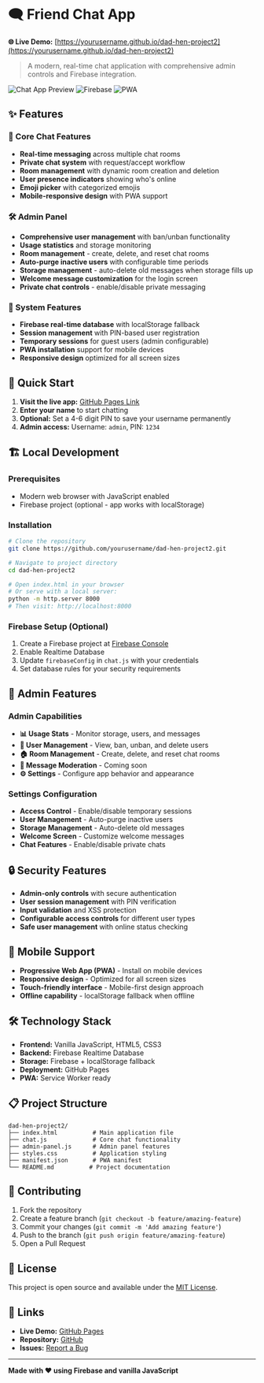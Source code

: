 # 🗨️ Friend Chat App

**🌐 Live Demo:** [https://yourusername.github.io/dad-hen-project2](https://yourusername.github.io/dad-hen-project2)

> A modern, real-time chat application with comprehensive admin controls and Firebase integration.

![Chat App Preview](https://img.shields.io/badge/Status-Live-brightgreen) ![Firebase](https://img.shields.io/badge/Database-Firebase-orange) ![PWA](https://img.shields.io/badge/PWA-Ready-blue)

## ✨ Features

### 💬 Core Chat Features
- **Real-time messaging** across multiple chat rooms
- **Private chat system** with request/accept workflow
- **Room management** with dynamic room creation and deletion
- **User presence indicators** showing who's online
- **Emoji picker** with categorized emojis
- **Mobile-responsive design** with PWA support

### 🛠️ Admin Panel
- **Comprehensive user management** with ban/unban functionality
- **Usage statistics** and storage monitoring
- **Room management** - create, delete, and reset chat rooms
- **Auto-purge inactive users** with configurable time periods
- **Storage management** - auto-delete old messages when storage fills up
- **Welcome message customization** for the login screen
- **Private chat controls** - enable/disable private messaging

### 🔧 System Features
- **Firebase real-time database** with localStorage fallback
- **Session management** with PIN-based user registration
- **Temporary sessions** for guest users (admin configurable)
- **PWA installation** support for mobile devices
- **Responsive design** optimized for all screen sizes

## 🚀 Quick Start

1. **Visit the live app:** [GitHub Pages Link](https://yourusername.github.io/dad-hen-project2)
2. **Enter your name** to start chatting
3. **Optional:** Set a 4-6 digit PIN to save your username permanently
4. **Admin access:** Username: `admin`, PIN: `1234`

## 🏗️ Local Development

### Prerequisites
- Modern web browser with JavaScript enabled
- Firebase project (optional - app works with localStorage)

### Installation
```bash
# Clone the repository
git clone https://github.com/yourusername/dad-hen-project2.git

# Navigate to project directory
cd dad-hen-project2

# Open index.html in your browser
# Or serve with a local server:
python -m http.server 8000
# Then visit: http://localhost:8000
```

### Firebase Setup (Optional)
1. Create a Firebase project at [Firebase Console](https://console.firebase.google.com)
2. Enable Realtime Database
3. Update `firebaseConfig` in `chat.js` with your credentials
4. Set database rules for your security requirements

## 📱 Admin Features

### Admin Capabilities
- **📊 Usage Stats** - Monitor storage, users, and messages
- **👥 User Management** - View, ban, unban, and delete users
- **🏠 Room Management** - Create, delete, and reset chat rooms
- **💬 Message Moderation** - Coming soon
- **⚙️ Settings** - Configure app behavior and appearance

### Settings Configuration
- **Access Control** - Enable/disable temporary sessions
- **User Management** - Auto-purge inactive users
- **Storage Management** - Auto-delete old messages
- **Welcome Screen** - Customize welcome messages
- **Chat Features** - Enable/disable private chats

## 🔒 Security Features

- **Admin-only controls** with secure authentication
- **User session management** with PIN verification
- **Input validation** and XSS protection
- **Configurable access controls** for different user types
- **Safe user management** with online status checking

## 📱 Mobile Support

- **Progressive Web App (PWA)** - Install on mobile devices
- **Responsive design** - Optimized for all screen sizes
- **Touch-friendly interface** - Mobile-first design approach
- **Offline capability** - localStorage fallback when offline

## 🛠️ Technology Stack

- **Frontend:** Vanilla JavaScript, HTML5, CSS3
- **Backend:** Firebase Realtime Database
- **Storage:** Firebase + localStorage fallback
- **Deployment:** GitHub Pages
- **PWA:** Service Worker ready

## 📋 Project Structure

```
dad-hen-project2/
├── index.html          # Main application file
├── chat.js             # Core chat functionality
├── admin-panel.js      # Admin panel features
├── styles.css          # Application styling
├── manifest.json       # PWA manifest
└── README.md          # Project documentation
```

## 🤝 Contributing

1. Fork the repository
2. Create a feature branch (`git checkout -b feature/amazing-feature`)
3. Commit your changes (`git commit -m 'Add amazing feature'`)
4. Push to the branch (`git push origin feature/amazing-feature`)
5. Open a Pull Request

## 📄 License

This project is open source and available under the [MIT License](LICENSE).

## 🔗 Links

- **Live Demo:** [GitHub Pages](https://yourusername.github.io/dad-hen-project2)
- **Repository:** [GitHub](https://github.com/yourusername/dad-hen-project2)
- **Issues:** [Report a Bug](https://github.com/yourusername/dad-hen-project2/issues)

---

**Made with ❤️ using Firebase and vanilla JavaScript**